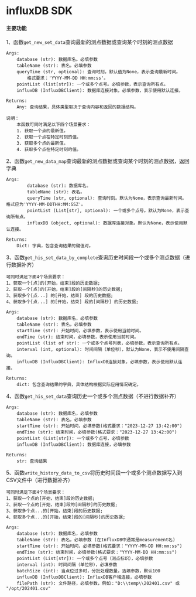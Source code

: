 # influxDB SDK
#### 主要功能
1、函数`get_new_set_data`查询最新的测点数据或查询某个时刻的测点数据

    Args:
        database (str): 数据库名。必填参数
        tableName (str): 表名。必填参数
        queryTime (str, optional): 查询时刻。默认值为None，表示查询最新时间。
            格式要求：'YYYY-MM-DD HH:mm:ss'。
        pointList (list[str]): 一个或多个点号。必填参数，表示查询所有点。
        influxDB (InfluxDBClient): 数据库连接对象。必填参数，表示使用默认连接。

    Returns:
        Any: 查询结果，具体类型取决于查询内容和返回的数据结构。

    说明：
        本函数可同时满足以下四个场景要求：
        1. 获取一个点的最新值。
        2. 获取一个点在特定时刻的值。
        3. 获取多个点的最新值。
        4. 获取多个点在特定时刻的值。
2、函数`get_new_data_map`查询最新的测点数据或查询某个时刻的测点数据，返回字典

    Args:
            database (str): 数据库名。
            tableName (str): 表名。
            queryTime (str, optional): 查询时刻。默认为None，表示查询最新时间。格式应为'YYYY-MM-DDTHH:MM:SSZ'。
            pointList (List[str], optional): 一个或多个点号。默认为None，表示查询所有点。
            influxDB (object, optional): 数据库连接对象。默认为None，表示使用默认连接。

    Returns:
        Dict: 字典，包含查询结果的键值对。
3、函数`get_his_set_data_by_complete`查询历史时间段一个或多个测点数据（进行数据补齐）
    
    可同时满足下面4个场景要求：
    1、获取一个[点]的[开始，结束]段的历史数据;
    2、获取一个[点]的[开始，结束]段的[间隔秒]的历史数据;
    3、获取多个[点...] 的[开始，结束] 段的历史数据;
    4、获取多个[点...] 的[开始，结束] 段的[间隔秒] 的历史数据;

    Args:
        database (str): 数据库名，必填参数
        tableName (str): 表名，必填参数
        startTime (str): 开始时间，必填参数，表示使用当前时间。
        endTime (str): 结束时间，必填参数，表示使用当前时间。
        pointList (list of str): 一个或多个点号列表，必填参数，表示查询所有点。
        interval (int, optional): 时间间隔（单位秒），默认为None，表示不使用间隔查询。
        influxDB (InfluxDBClient): InfluxDB连接对象，必填参数，表示使用默认连接。

    Returns:
        dict: 包含查询结果的字典，具体结构根据实际应用情况确定。
4、函数`get_his_set_data`查询历史一个或多个测点数据（不进行数据补齐）

    Args:
        database (str): 数据库名，必填参数
        tableName (str): 表名，必填参数
        startTime (str): 开始时间，必填参数(格式要求："2023-12-27 13:42:00")
        endTime (str): 结束时间，必填参数(格式要求："2023-12-27 13:42:00")
        pointList (List[str]): 一个或多个点号，必填参数
        influxDB (InfluxDBClient): 数据库连接，必填参数

    Returns:
        str: 查询结果
5、函数`write_history_data_to_csv`将历史时间段一个或多个测点数据写入到CSV文件中（进行数据补齐）
    
    可同时满足下面4个场景要求：
    1、获取一个点的[开始，结束]段的历史数据;
    2、获取一个点的[开始，结束]段的[间隔秒]的历史数据;
    3、获取多个点...的[开始，结束]段的历史数据;
    4、获取多个点...的[开始，结束]段的[间隔秒]的历史数据;

    Args:
        database (str): 数据库名，必填参数
        tableName (str): 表名，必填参数 (在InfluxDB中通常是measurement名)
        startTime (str): 开始时间，必填参数(格式要求："YYYY-MM-DD HH:mm:ss")
        endTime (str): 结束时间，必填参数(格式要求："YYYY-MM-DD HH:mm:ss")
        pointList (List[str]): 一个或多个点号（测点标识），必填参数
        interval (int): 时间间隔（单位秒），必填参数
        batchSize (int): 当点位过多时，分批处理数量，选填参数，默认100
        influxDB (InfluxDBClient): InfluxDB客户端连接，必填参数
        filePath (str): 文件路径，必填参数，例如："D:\\temp\\202401.csv" 或 "/opt/202401.csv"